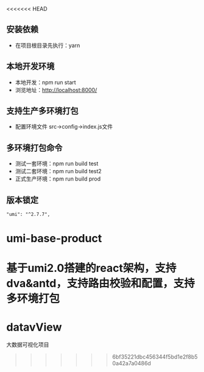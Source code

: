 <<<<<<< HEAD
<!--
 * @Descripttion: 
 * @version: 
 * @Author: big bug
 * @Date: 2020-06-01 14:54:22
 * @LastEditTime: 2020-06-17 09:39:17
--> 
## 安装依赖
+ 在项目根目录先执行：yarn

## 本地开发环境
+ 本地开发：npm run start
+ 浏览地址：[http://localhost:8000/](http://localhost:8000/)

## 支持生产多环境打包
+ 配置环境文件 src->config->index.js文件

## 多环境打包命令
+ 测试一套环境：npm run build test
+ 测试二套环境：npm run build test2
+ 正式生产环境：npm run build prod

## 版本锁定
```
"umi": "^2.7.7",
```
# umi-base-product
基于umi2.0搭建的react架构，支持dva&amp;antd，支持路由校验和配置，支持多环境打包
=======
# datavView
大数据可视化项目
>>>>>>> 6bf35221dbc456344f5bd1e2f8b50a42a7a0486d
